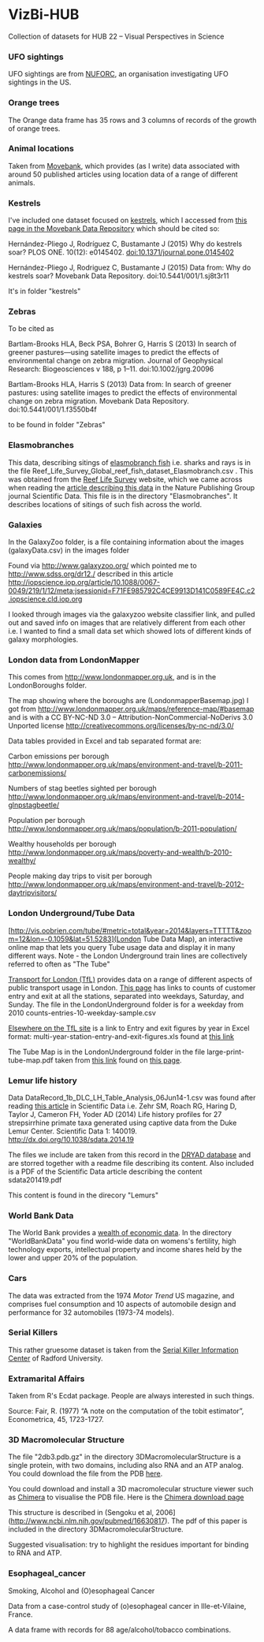 # VizBi-HUB
Collection of datasets for HUB 22 – Visual Perspectives in Science

### UFO sightings
UFO sightings are from [NUFORC](http://www.nuforc.org/webreports.html), an organisation investigating UFO sightings in the US.

### Orange trees
The Orange data frame has 35 rows and 3 columns of records of the growth of orange trees.

### Animal locations

Taken from [Movebank](https://www.movebank.org), which provides (as I write) data associated with around 50 published articles using location data of a range of different animals.

### Kestrels

I've included one dataset focused on [kestrels](https://en.wikipedia.org/wiki/Kestrel), which I accessed from [this page in the Movebank Data Repository](https://www.datarepository.movebank.org/browse?value=Herna%CC%81ndez-Pliego%2C+Jesu%CC%81s&type=author) which should be cited so:

Hernández-Pliego J, Rodríguez C, Bustamante J (2015) Why do kestrels soar? PLOS ONE. 10(12): e0145402. [doi:10.1371/journal.pone.0145402](http://journals.plos.org/plosone/article?id=10.1371/journal.pone.0145402)

Hernández-Pliego J, Rodriguez C, Bustamante J (2015) Data from: Why do kestrels soar? Movebank Data Repository. doi:10.5441/001/1.sj8t3r11

It's in folder "kestrels"

### Zebras

To be cited as 

Bartlam-Brooks HLA, Beck PSA, Bohrer G, Harris S (2013) In search of greener pastures—using satellite images to predict the effects of environmental change on zebra migration. Journal of Geophysical Research: Biogeosciences v 188, p 1–11. doi:10.1002/jgrg.20096 

Bartlam-Brooks HLA, Harris S (2013) Data from: In search of greener pastures: using satellite images to predict the effects of environmental change on zebra migration. Movebank Data Repository. doi:10.5441/001/1.f3550b4f 

to be found in folder "Zebras"

### Elasmobranches

This data, describing sitings of [elasmobranch fish](https://en.wikipedia.org/wiki/Elasmobranchii
) i.e. sharks and rays is in the file Reef_Life_Survey_Global_reef_fish_dataset_Elasmobranch.csv . This was obtained from the [Reef Life Survey](http://reeflifesurvey.imas.utas.edu.au) website, which we came across when reading the [article describing this data](http://www.nature.com/articles/sdata20147) in the Nature Publishing Group journal Scientific Data. This file is in the directory "Elasmobranches". It describes locations of sitings of such fish across the world.

### Galaxies

In the GalaxyZoo folder, is a file containing information about the images (galaxyData.csv) in the images folder

Found via http://www.galaxyzoo.org/ which pointed me to http://www.sdss.org/dr12./ described in this article http://iopscience.iop.org/article/10.1088/0067-0049/219/1/12/meta;jsessionid=F71FE985792C4CE9913D141C0589FE4C.c2.iopscience.cld.iop.org

I looked through images via the galaxyzoo website classifier link, and pulled out and saved info on images that are relatively different from each other i.e. I wanted to find a small data set which showed lots of different kinds of galaxy morphologies.

### London data from LondonMapper

This comes from http://www.londonmapper.org.uk, and is in the LondonBoroughs folder.

The map showing where the boroughs are (LondonmapperBasemap.jpg) I got from http://www.londonmapper.org.uk/maps/reference-map/#basemap and is with a CC BY-NC-ND 3.0 – Attribution-NonCommercial-NoDerivs 3.0 Unported license http://creativecommons.org/licenses/by-nc-nd/3.0/

Data tables provided in Excel and tab separated format are:

Carbon emissions per borough http://www.londonmapper.org.uk/maps/environment-and-travel/b-2011-carbonemissions/

Numbers of stag beetles sighted per borough http://www.londonmapper.org.uk/maps/environment-and-travel/b-2014-glnpstagbeetle/

Population per borough http://www.londonmapper.org.uk/maps/population/b-2011-population/

Wealthy households per borough http://www.londonmapper.org.uk/maps/poverty-and-wealth/b-2010-wealthy/

People making day trips to visit per borough http://www.londonmapper.org.uk/maps/environment-and-travel/b-2012-daytripvisitors/

### London Underground/Tube Data

[http://vis.oobrien.com/tube/#metric=total&year=2014&layers=TTTTT&zoom=12&lon=-0.1059&lat=51.5283](London Tube Data Map), an interactive online map that lets you query Tube usage data and display it in many different ways. Note - the London Underground train lines are collectively referred to often as "The Tube"

[Transport for London (TfL)](https://tfl.gov.uk/) provides data on a range of different aspects of public transport usage in London. [This page](https://tfl.gov.uk/info-for/open-data-users/our-feeds?intcmp=3671) has links to counts of customer entry and exit at all the stations, separated into weekdays, Saturday, and Sunday. The file in the LondonUnderground folder is for a weekday from 2010 counts-entries-10-weekday-sample.csv

[Elsewhere on the TfL site](https://tfl.gov.uk/corporate/publications-and-reports/underground-services-performance) is a link to Entry and exit figures by year in Excel format: multi-year-station-entry-and-exit-figures.xls found at [this link](https://tfl.gov.uk/cdn/static/cms/documents/multi-year-station-entry-and-exit-figures.xls)

The Tube Map is in the LondonUnderground folder in the file large-print-tube-map.pdf taken from [this link](http://content.tfl.gov.uk/large-print-tube-map.pdf) found on [this page](https://tfl.gov.uk/maps/track/tube).

### Lemur life history

Data DataRecord_1b_DLC_LH_Table_Analysis_06Jun14-1.csv was found after reading [this article](http://www.nature.com/articles/sdata201419#t2) in Scientific Data i.e. Zehr SM, Roach RG, Haring D, Taylor J, Cameron FH, Yoder AD (2014) Life history profiles for 27 strepsirrhine primate taxa generated using captive data from the Duke Lemur Center. Scientific Data 1: 140019. http://dx.doi.org/10.1038/sdata.2014.19

The files we include are taken from this record in the [DRYAD database](http://datadryad.org/resource/doi:10.5061/dryad.fj974) and are storred together with a readme file describing its content. Also included is a PDF of the Scientific Data article describing the content sdata201419.pdf

This content is found in the direcory "Lemurs"

### World Bank Data
The World Bank provides a [wealth of economic data](http://data.worldbank.org/indicator). In the directory "WorldBankData" you find world-wide data on womens's fertility, high technology exports, intellectual property and income shares held by the lower and upper 20% of the population. 

### Cars
The data was extracted from the 1974 _Motor Trend_ US magazine, and comprises fuel consumption and 10 aspects of automobile design and performance for 32 automobiles (1973-74 models).

### Serial Killers
This rather gruesome dataset is taken from the [Serial Killer Information Center](http://maamodt.asp.radford.edu/Serial%20Killer%20Information%20Center/Project%20Description.htm) of Radford University.

### Extramarital Affairs
Taken from R's Ecdat package. People are always interested in such things.

Source:
Fair, R. (1977) “A note on the computation of the tobit estimator”, Econometrica, 45, 1723-1727.

### 3D Macromolecular Structure

The file "2db3.pdb.gz" in the directory 3DMacromolecularStructure is a single protein, with two domains, including also RNA and an ATP analog. You could download the file from the PDB [here](http://www.rcsb.org/pdb/explore/explore.do?structureId=2db3).

You could download and install a 3D macromolecular structure viewer such as [Chimera](http://www.cgl.ucsf.edu/chimera/index.html) to visualise the PDB file. Here is the [Chimera download page](http://www.cgl.ucsf.edu/chimera/download.html)

This structure is described in (Sengoku et al, 2006](http://www.ncbi.nlm.nih.gov/pubmed/16630817). The pdf of this paper is included in the directory 3DMacromolecularStructure.

Suggested visualisation: try to highlight the residues important for binding to RNA and ATP.

### Esophageal_cancer
Smoking, Alcohol and (O)esophageal Cancer

Data from a case-control study of (o)esophageal cancer in Ille-et-Vilaine, France.

A data frame with records for 88 age/alcohol/tobacco combinations.
